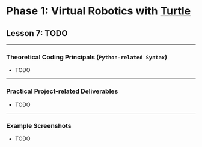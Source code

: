 # Phase 1: Virtual Robotics with [Turtle](https://docs.python.org/3/library/turtle.html)
## Lesson 7: TODO
---
### Theoretical Coding Principals (`Python-related Syntax`)
* TODO
---
### Practical Project-related Deliverables
* TODO
---
### Example Screenshots
* TODO